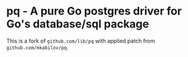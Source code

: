 # pq - A pure Go postgres driver for Go's database/sql package

This is a fork of `github.com/lib/pq` with applied patch from `github.com/mkabilov/pq`.
